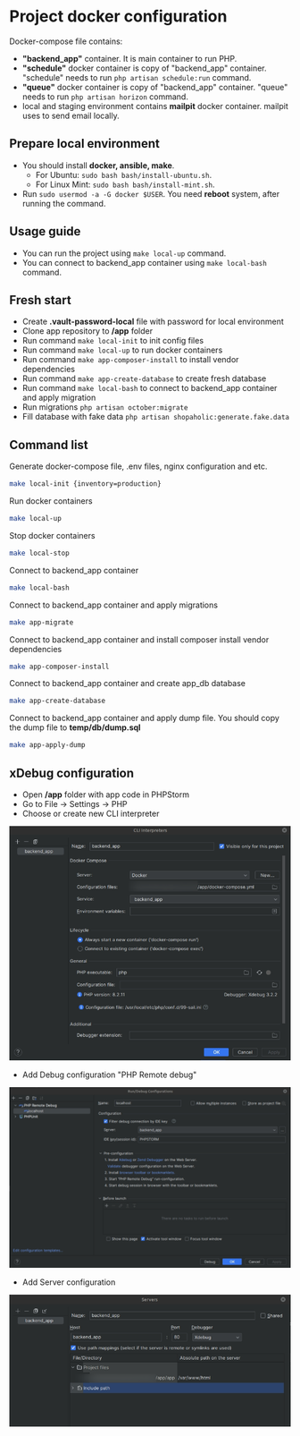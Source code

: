 # Project docker configuration

Docker-compose file contains:

* **"backend_app"** container. It is main container to run PHP.
* **"schedule"** docker container is copy of "backend_app" container. "schedule" needs to run
```php artisan schedule:run``` command.
* **"queue"** docker container is copy of "backend_app" container. "queue" needs to run
```php artisan horizon``` command.
* local and staging environment contains **mailpit** docker container. mailpit uses to send email locally.

## Prepare local environment

* You should install **docker, ansible, make**.
  * For Ubuntu: ```sudo bash bash/install-ubuntu.sh```.
  * For Linux Mint: ```sudo bash bash/install-mint.sh```.
* Run ```sudo usermod -a -G docker $USER```.
You need **reboot** system, after running the command.

## Usage guide

* You can run the project using ```make local-up``` command.
* You can connect to backend_app container using ```make local-bash``` command.

## Fresh start

* Create **.vault-password-local** file with password for local environment
* Clone app repository to **/app** folder
* Run command ```make local-init``` to init config files
* Run command ```make local-up``` to run docker containers
* Run command ```make app-composer-install``` to install vendor dependencies
* Run command ```make app-create-database``` to create fresh database
* Run command ```make local-bash``` to connect to backend_app container and apply migration
* Run migrations ```php artisan october:migrate```
* Fill database with fake data ```php artisan shopaholic:generate.fake.data```

## Command list

Generate docker-compose file, .env files, nginx configuration and etc.
```bash
make local-init {inventory=production}
```

Run docker containers
```bash
make local-up
```

Stop docker containers
```bash
make local-stop
```

Connect to backend_app container
```bash
make local-bash
```

Connect to backend_app container and apply migrations
```bash
make app-migrate
```

Connect to backend_app container and install composer install vendor dependencies
```bash
make app-composer-install
```

Connect to backend_app container and create app_db database
```bash
make app-create-database
```

Connect to backend_app container and apply dump file. You should copy the dump file to **temp/db/dump.sql**
```bash
make app-apply-dump
```

## xDebug configuration

* Open **/app** folder with app code in PHPStorm
* Go to File -> Settings -> PHP
* Choose or create new CLI interpreter

![Example of CLI interpreter](./temp/readme/cli-interpreter.png)

* Add Debug configuration "PHP Remote debug"

![Example of Debug configuration](./temp/readme/debug_configuration.png)

* Add Server configuration

![Example of Server configuration](./temp/readme/server_configuration.png)
